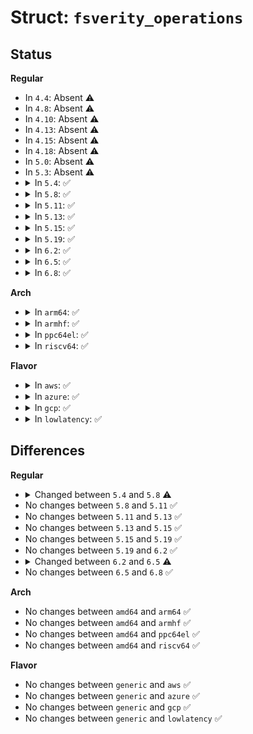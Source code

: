 # Struct: <code>fsverity_operations</code>

## Status
<b>Regular</b>
<ul>
<li>
In <code>4.4</code>: Absent ⚠️
</li>
<li>
In <code>4.8</code>: Absent ⚠️
</li>
<li>
In <code>4.10</code>: Absent ⚠️
</li>
<li>
In <code>4.13</code>: Absent ⚠️
</li>
<li>
In <code>4.15</code>: Absent ⚠️
</li>
<li>
In <code>4.18</code>: Absent ⚠️
</li>
<li>
In <code>5.0</code>: Absent ⚠️
</li>
<li>
In <code>5.3</code>: Absent ⚠️
</li>
<li>
<details>
<summary>In <code>5.4</code>: ✅</summary>

```c
struct fsverity_operations {
    int (*begin_enable_verity)(struct file *);
    int (*end_enable_verity)(struct file *, const void *, size_t, u64);
    int (*get_verity_descriptor)(struct inode *, void *, size_t);
    struct page * (*read_merkle_tree_page)(struct inode *, long unsigned int);
    int (*write_merkle_tree_block)(struct inode *, const void *, u64, int);
};
```
</details>
</li>
<li>
<details>
<summary>In <code>5.8</code>: ✅</summary>

```c
struct fsverity_operations {
    int (*begin_enable_verity)(struct file *);
    int (*end_enable_verity)(struct file *, const void *, size_t, u64);
    int (*get_verity_descriptor)(struct inode *, void *, size_t);
    struct page * (*read_merkle_tree_page)(struct inode *, long unsigned int, long unsigned int);
    int (*write_merkle_tree_block)(struct inode *, const void *, u64, int);
};
```
</details>
</li>
<li>
<details>
<summary>In <code>5.11</code>: ✅</summary>

```c
struct fsverity_operations {
    int (*begin_enable_verity)(struct file *);
    int (*end_enable_verity)(struct file *, const void *, size_t, u64);
    int (*get_verity_descriptor)(struct inode *, void *, size_t);
    struct page * (*read_merkle_tree_page)(struct inode *, long unsigned int, long unsigned int);
    int (*write_merkle_tree_block)(struct inode *, const void *, u64, int);
};
```
</details>
</li>
<li>
<details>
<summary>In <code>5.13</code>: ✅</summary>

```c
struct fsverity_operations {
    int (*begin_enable_verity)(struct file *);
    int (*end_enable_verity)(struct file *, const void *, size_t, u64);
    int (*get_verity_descriptor)(struct inode *, void *, size_t);
    struct page * (*read_merkle_tree_page)(struct inode *, long unsigned int, long unsigned int);
    int (*write_merkle_tree_block)(struct inode *, const void *, u64, int);
};
```
</details>
</li>
<li>
<details>
<summary>In <code>5.15</code>: ✅</summary>

```c
struct fsverity_operations {
    int (*begin_enable_verity)(struct file *);
    int (*end_enable_verity)(struct file *, const void *, size_t, u64);
    int (*get_verity_descriptor)(struct inode *, void *, size_t);
    struct page * (*read_merkle_tree_page)(struct inode *, long unsigned int, long unsigned int);
    int (*write_merkle_tree_block)(struct inode *, const void *, u64, int);
};
```
</details>
</li>
<li>
<details>
<summary>In <code>5.19</code>: ✅</summary>

```c
struct fsverity_operations {
    int (*begin_enable_verity)(struct file *);
    int (*end_enable_verity)(struct file *, const void *, size_t, u64);
    int (*get_verity_descriptor)(struct inode *, void *, size_t);
    struct page * (*read_merkle_tree_page)(struct inode *, long unsigned int, long unsigned int);
    int (*write_merkle_tree_block)(struct inode *, const void *, u64, int);
};
```
</details>
</li>
<li>
<details>
<summary>In <code>6.2</code>: ✅</summary>

```c
struct fsverity_operations {
    int (*begin_enable_verity)(struct file *);
    int (*end_enable_verity)(struct file *, const void *, size_t, u64);
    int (*get_verity_descriptor)(struct inode *, void *, size_t);
    struct page * (*read_merkle_tree_page)(struct inode *, long unsigned int, long unsigned int);
    int (*write_merkle_tree_block)(struct inode *, const void *, u64, int);
};
```
</details>
</li>
<li>
<details>
<summary>In <code>6.5</code>: ✅</summary>

```c
struct fsverity_operations {
    int (*begin_enable_verity)(struct file *);
    int (*end_enable_verity)(struct file *, const void *, size_t, u64);
    int (*get_verity_descriptor)(struct inode *, void *, size_t);
    struct page * (*read_merkle_tree_page)(struct inode *, long unsigned int, long unsigned int);
    int (*write_merkle_tree_block)(struct inode *, const void *, u64, unsigned int);
};
```
</details>
</li>
<li>
<details>
<summary>In <code>6.8</code>: ✅</summary>

```c
struct fsverity_operations {
    int (*begin_enable_verity)(struct file *);
    int (*end_enable_verity)(struct file *, const void *, size_t, u64);
    int (*get_verity_descriptor)(struct inode *, void *, size_t);
    struct page * (*read_merkle_tree_page)(struct inode *, long unsigned int, long unsigned int);
    int (*write_merkle_tree_block)(struct inode *, const void *, u64, unsigned int);
};
```
</details>
</li>
</ul>
<b>Arch</b>
<ul>
<li>
<details>
<summary>In <code>arm64</code>: ✅</summary>

```c
struct fsverity_operations {
    int (*begin_enable_verity)(struct file *);
    int (*end_enable_verity)(struct file *, const void *, size_t, u64);
    int (*get_verity_descriptor)(struct inode *, void *, size_t);
    struct page * (*read_merkle_tree_page)(struct inode *, long unsigned int);
    int (*write_merkle_tree_block)(struct inode *, const void *, u64, int);
};
```
</details>
</li>
<li>
<details>
<summary>In <code>armhf</code>: ✅</summary>

```c
struct fsverity_operations {
    int (*begin_enable_verity)(struct file *);
    int (*end_enable_verity)(struct file *, const void *, size_t, u64);
    int (*get_verity_descriptor)(struct inode *, void *, size_t);
    struct page * (*read_merkle_tree_page)(struct inode *, long unsigned int);
    int (*write_merkle_tree_block)(struct inode *, const void *, u64, int);
};
```
</details>
</li>
<li>
<details>
<summary>In <code>ppc64el</code>: ✅</summary>

```c
struct fsverity_operations {
    int (*begin_enable_verity)(struct file *);
    int (*end_enable_verity)(struct file *, const void *, size_t, u64);
    int (*get_verity_descriptor)(struct inode *, void *, size_t);
    struct page * (*read_merkle_tree_page)(struct inode *, long unsigned int);
    int (*write_merkle_tree_block)(struct inode *, const void *, u64, int);
};
```
</details>
</li>
<li>
<details>
<summary>In <code>riscv64</code>: ✅</summary>

```c
struct fsverity_operations {
    int (*begin_enable_verity)(struct file *);
    int (*end_enable_verity)(struct file *, const void *, size_t, u64);
    int (*get_verity_descriptor)(struct inode *, void *, size_t);
    struct page * (*read_merkle_tree_page)(struct inode *, long unsigned int);
    int (*write_merkle_tree_block)(struct inode *, const void *, u64, int);
};
```
</details>
</li>
</ul>
<b>Flavor</b>
<ul>
<li>
<details>
<summary>In <code>aws</code>: ✅</summary>

```c
struct fsverity_operations {
    int (*begin_enable_verity)(struct file *);
    int (*end_enable_verity)(struct file *, const void *, size_t, u64);
    int (*get_verity_descriptor)(struct inode *, void *, size_t);
    struct page * (*read_merkle_tree_page)(struct inode *, long unsigned int);
    int (*write_merkle_tree_block)(struct inode *, const void *, u64, int);
};
```
</details>
</li>
<li>
<details>
<summary>In <code>azure</code>: ✅</summary>

```c
struct fsverity_operations {
    int (*begin_enable_verity)(struct file *);
    int (*end_enable_verity)(struct file *, const void *, size_t, u64);
    int (*get_verity_descriptor)(struct inode *, void *, size_t);
    struct page * (*read_merkle_tree_page)(struct inode *, long unsigned int);
    int (*write_merkle_tree_block)(struct inode *, const void *, u64, int);
};
```
</details>
</li>
<li>
<details>
<summary>In <code>gcp</code>: ✅</summary>

```c
struct fsverity_operations {
    int (*begin_enable_verity)(struct file *);
    int (*end_enable_verity)(struct file *, const void *, size_t, u64);
    int (*get_verity_descriptor)(struct inode *, void *, size_t);
    struct page * (*read_merkle_tree_page)(struct inode *, long unsigned int);
    int (*write_merkle_tree_block)(struct inode *, const void *, u64, int);
};
```
</details>
</li>
<li>
<details>
<summary>In <code>lowlatency</code>: ✅</summary>

```c
struct fsverity_operations {
    int (*begin_enable_verity)(struct file *);
    int (*end_enable_verity)(struct file *, const void *, size_t, u64);
    int (*get_verity_descriptor)(struct inode *, void *, size_t);
    struct page * (*read_merkle_tree_page)(struct inode *, long unsigned int);
    int (*write_merkle_tree_block)(struct inode *, const void *, u64, int);
};
```
</details>
</li>
</ul>

## Differences
<b>Regular</b>
<ul>
<li>
<details>
<summary>Changed between <code>5.4</code> and <code>5.8</code> ⚠️</summary>
<ul>
<li>
<b>Field type changed. </b>
<code>struct page * (*read_merkle_tree_page)(struct inode *, long unsigned int)</code> ➡️ <code>struct page * (*read_merkle_tree_page)(struct inode *, long unsigned int, long unsigned int)</code>
</li>
</ul>
</details>
</li>
<li>
No changes between <code>5.8</code> and <code>5.11</code> ✅
</li>
<li>
No changes between <code>5.11</code> and <code>5.13</code> ✅
</li>
<li>
No changes between <code>5.13</code> and <code>5.15</code> ✅
</li>
<li>
No changes between <code>5.15</code> and <code>5.19</code> ✅
</li>
<li>
No changes between <code>5.19</code> and <code>6.2</code> ✅
</li>
<li>
<details>
<summary>Changed between <code>6.2</code> and <code>6.5</code> ⚠️</summary>
<ul>
<li>
<b>Field type changed. </b>
<code>int (*write_merkle_tree_block)(struct inode *, const void *, u64, int)</code> ➡️ <code>int (*write_merkle_tree_block)(struct inode *, const void *, u64, unsigned int)</code>
</li>
</ul>
</details>
</li>
<li>
No changes between <code>6.5</code> and <code>6.8</code> ✅
</li>
</ul>
<b>Arch</b>
<ul>
<li>
No changes between <code>amd64</code> and <code>arm64</code> ✅
</li>
<li>
No changes between <code>amd64</code> and <code>armhf</code> ✅
</li>
<li>
No changes between <code>amd64</code> and <code>ppc64el</code> ✅
</li>
<li>
No changes between <code>amd64</code> and <code>riscv64</code> ✅
</li>
</ul>
<b>Flavor</b>
<ul>
<li>
No changes between <code>generic</code> and <code>aws</code> ✅
</li>
<li>
No changes between <code>generic</code> and <code>azure</code> ✅
</li>
<li>
No changes between <code>generic</code> and <code>gcp</code> ✅
</li>
<li>
No changes between <code>generic</code> and <code>lowlatency</code> ✅
</li>
</ul>
